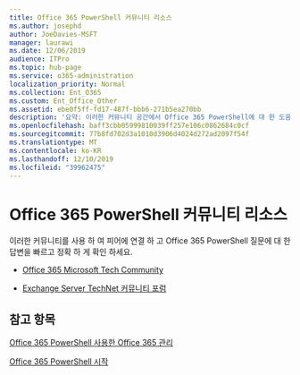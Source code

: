 ```yaml
---
title: Office 365 PowerShell 커뮤니티 리소스
ms.author: josephd
author: JoeDavies-MSFT
manager: laurawi
ms.date: 12/06/2019
audience: ITPro
ms.topic: hub-page
ms.service: o365-administration
localization_priority: Normal
ms.collection: Ent_O365
ms.custom: Ent_Office_Other
ms.assetid: ebe0f5ff-fd17-487f-bbb6-271b5ea270bb
description: '요약: 이러한 커뮤니티 공간에서 Office 365 PowerShell에 대 한 도움말을 볼 수 있습니다.'
ms.openlocfilehash: baff3cbb05999810039ff257e106c0862684c0cf
ms.sourcegitcommit: 77b8fd702d3a1010d3906d4024d272ad2097f54f
ms.translationtype: MT
ms.contentlocale: ko-KR
ms.lasthandoff: 12/10/2019
ms.locfileid: "39962475"
---
```

# <a name="office-365-powershell-community-resources"></a>Office 365 PowerShell 커뮤니티 리소스

이러한 커뮤니티를 사용 하 여 피어에 연결 하 고 Office 365 PowerShell 질문에 대 한 답변을 빠르고 정확 하 게 확인 하세요. 
  
- [Office 365 Microsoft Tech Community](https://techcommunity.microsoft.com/t5/Office-365/ct-p/Office365)
    
- [Exchange Server TechNet 커뮤니티 포럼](https://social.technet.microsoft.com/Forums/exchange/home?forum=exchangesvrgeneral)
    
## <a name="see-also"></a>참고 항목

[Office 365 PowerShell 사용한 Office 365 관리](manage-office-365-with-office-365-powershell.md)
  
[Office 365 PowerShell 시작](getting-started-with-office-365-powershell.md)

